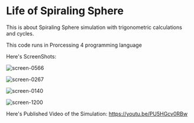 # Life of Spiraling Sphere
This is about Spiraling Sphere simulation with trigonometric calculations and cycles.

This code runs in Prorcessing 4 programming language

Here's ScreenShots:

![screen-0566](https://user-images.githubusercontent.com/71375173/132449290-8c1d2e31-cd27-4421-a04c-b9869fcf238d.png)

![screen-0267](https://user-images.githubusercontent.com/71375173/132449311-ad6fb3bc-3131-4927-931b-07d378910f50.png)

![screen-0140](https://user-images.githubusercontent.com/71375173/132449337-a4685d1c-b1ec-443c-8725-5a40855eac0b.png)

![screen-1200](https://user-images.githubusercontent.com/71375173/132449363-a251d4ca-b172-40cd-82bf-2c32bfbd531b.png)

Here's Published Video of the Simulation:
https://youtu.be/PU5HGcv0RBw

